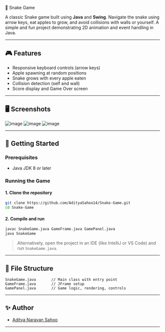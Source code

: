 🐍 Snake Game

A classic Snake game built using **Java** and **Swing**. Navigate the snake using arrow keys, eat apples to grow, and avoid collisions with walls or yourself. A simple and fun project demonstrating 2D animation and event handling in Java.

---

## 🎮 Features

- Responsive keyboard controls (arrow keys)
- Apple spawning at random positions
- Snake grows with every apple eaten
- Collision detection (self and wall)
- Score display and Game Over screen

---

## 🖥️ Screenshots

![image](https://github.com/user-attachments/assets/a2863d92-7ebd-42f3-8247-b51aaebae858)
![image](https://github.com/user-attachments/assets/39e22568-2abe-40ff-ae06-d59d0894157e)
![image](https://github.com/user-attachments/assets/2d12a79e-966a-4bff-9b1e-4ad2cad3c84a)


---

## 🚀 Getting Started

### Prerequisites
- Java JDK 8 or later

### Running the Game

#### 1. Clone the repository
```bash
git clone https://github.com/AdityaSahoo14/Snake-Game.git
cd Snake-Game
````

#### 2. Compile and run

```bash
javac SnakeGame.java GameFrame.java GamePanel.java
java SnakeGame
```

> Alternatively, open the project in an IDE (like IntelliJ or VS Code) and run `SnakeGame.java`.

---

## 📁 File Structure

```
SnakeGame.java       // Main class with entry point
GameFrame.java       // JFrame setup
GamePanel.java       // Game logic, rendering, controls
```

---

## ✨ Author

* [Aditya Narayan Sahoo](https://github.com/AdityaSahoo14)

---

````
